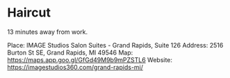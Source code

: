 # Haircut

13 minutes away from work.

Place: IMAGE Studios Salon Suites - Grand Rapids, Suite 126
Address: 2516 Burton St SE, Grand Rapids, MI 49546
Map: https://maps.app.goo.gl/GfGd49M9b9mPZSTL6
Website: https://imagestudios360.com/grand-rapids-mi/
